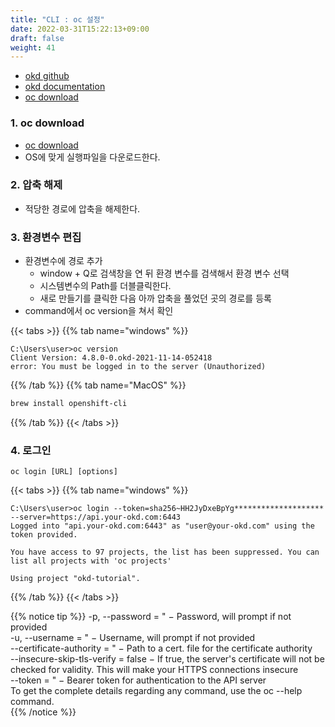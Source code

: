 ```yaml
---
title: "CLI : oc 설정"
date: 2022-03-31T15:22:13+09:00
draft: false
weight: 41
---
```


- [okd github](https://github.com/openshift/okd)  
- [okd documentation](https://docs.okd.io/latest/cli_reference/openshift_cli/getting-started-cli.html#cli-getting-started)  
- [oc download](https://github.com/openshift/okd/releases)  

### 1. oc download
- [oc download](https://github.com/openshift/okd/releases)  
- OS에 맞게 실행파일을 다운로드한다. 

### 2. 압축 해제
- 적당한 경로에 압축을 해제한다. 

### 3. 환경변수 편집
* 환경변수에 경로 추가  
  * window + Q로 검색창을 연 뒤 환경 변수를 검색해서 환경 변수 선택  
  * 시스템변수의 Path를 더블클릭한다.  
  * 새로 만들기를 클릭한 다음 아까 압축을 풀었던 곳의 경로를 등록  
* command에서 oc version을 쳐서 확인


{{< tabs >}}
{{% tab name="windows" %}}
```windows
C:\Users\user>oc version
Client Version: 4.8.0-0.okd-2021-11-14-052418
error: You must be logged in to the server (Unauthorized)
```
{{% /tab %}}
{{% tab name="MacOS" %}}
```Bash
brew install openshift-cli
```
{{% /tab %}}
{{< /tabs >}}

### 4. 로그인
```
oc login [URL] [options]
```

{{< tabs >}}
{{% tab name="windows" %}}
```windows
C:\Users\user>oc login --token=sha256~HH2JyDxeBpYg******************** --server=https://api.your-okd.com:6443
Logged into "api.your-okd.com:6443" as "user@your-okd.com" using the token provided.

You have access to 97 projects, the list has been suppressed. You can list all projects with 'oc projects'

Using project "okd-tutorial".
```
{{% /tab %}}
{{< /tabs >}}

{{% notice tip %}}
-p, --password = " − Password, will prompt if not provided  
-u, --username = " − Username, will prompt if not provided  
--certificate-authority = " − Path to a cert. file for the certificate authority  
--insecure-skip-tls-verify = false − If true, the server's certificate will not be checked for validity. This will make your HTTPS connections insecure  
--token = " − Bearer token for authentication to the API server  
To get the complete details regarding any command, use the oc <Command Name> --help command.  
{{% /notice %}}